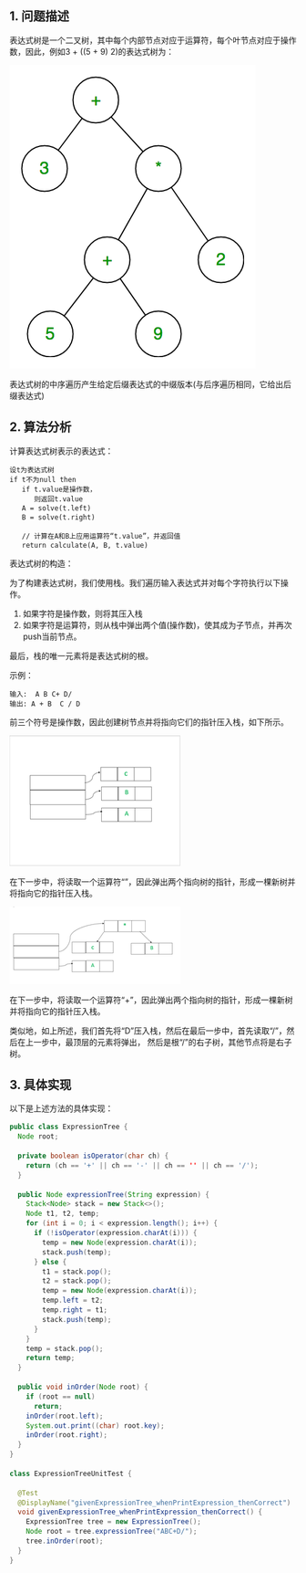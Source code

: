 ## 1. 问题描述

表达式树是一个二叉树，其中每个内部节点对应于运算符，每个叶节点对应于操作数，因此，例如3 + ((5 + 9)  2)的表达式树为：

<img src="../assets/Expression_Tree-1.png">

表达式树的中序遍历产生给定后缀表达式的中缀版本(与后序遍历相同，它给出后缀表达式)

## 2. 算法分析

计算表达式树表示的表达式：

```
设t为表达式树
if t不为null then
   if t.value是操作数，
      则返回t.value
   A = solve(t.left)
   B = solve(t.right)
   
   // 计算在A和B上应用运算符“t.value”，并返回值
   return calculate(A, B, t.value)
```

表达式树的构造：

为了构建表达式树，我们使用栈。我们遍历输入表达式并对每个字符执行以下操作。

1. 如果字符是操作数，则将其压入栈
2. 如果字符是运算符，则从栈中弹出两个值(操作数)，使其成为子节点，并再次push当前节点。

最后，栈的唯一元素将是表达式树的根。

示例：

```
输入:  A B C+ D/
输出: A + B  C / D
```

前三个符号是操作数，因此创建树节点并将指向它们的指针压入栈，如下所示。

<img src="../assets/Expression_Tree-2.png">

在下一步中，将读取一个运算符“”，因此弹出两个指向树的指针，形成一棵新树并将指向它的指针压入栈。

<img src="../assets/Expression_Tree-3.png">

在下一步中，将读取一个运算符“+”，因此弹出两个指向树的指针，形成一棵新树并将指向它的指针压入栈。

类似地，如上所述，我们首先将“D”压入栈，然后在最后一步中，首先读取“/”，然后在上一步中，最顶层的元素将弹出，
然后是根“/”的右子树，其他节点将是右子树。

## 3. 具体实现

以下是上述方法的具体实现：

```java
public class ExpressionTree {
  Node root;

  private boolean isOperator(char ch) {
    return (ch == '+' || ch == '-' || ch == '' || ch == '/');
  }

  public Node expressionTree(String expression) {
    Stack<Node> stack = new Stack<>();
    Node t1, t2, temp;
    for (int i = 0; i < expression.length(); i++) {
      if (!isOperator(expression.charAt(i))) {
        temp = new Node(expression.charAt(i));
        stack.push(temp);
      } else {
        t1 = stack.pop();
        t2 = stack.pop();
        temp = new Node(expression.charAt(i));
        temp.left = t2;
        temp.right = t1;
        stack.push(temp);
      }
    }
    temp = stack.pop();
    return temp;
  }

  public void inOrder(Node root) {
    if (root == null)
      return;
    inOrder(root.left);
    System.out.print((char) root.key);
    inOrder(root.right);
  }
}

class ExpressionTreeUnitTest {

  @Test
  @DisplayName("givenExpressionTree_whenPrintExpression_thenCorrect")
  void givenExpressionTree_whenPrintExpression_thenCorrect() {
    ExpressionTree tree = new ExpressionTree();
    Node root = tree.expressionTree("ABC+D/");
    tree.inOrder(root);
  }
}
```